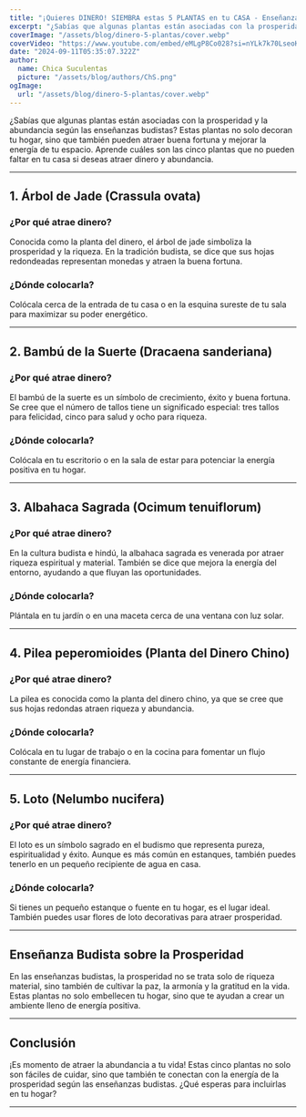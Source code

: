 ```yaml
---
title: "¡Quieres DINERO! SIEMBRA estas 5 PLANTAS en tu CASA - Enseñanzas Budistas"
excerpt: "¿Sabías que algunas plantas están asociadas con la prosperidad y la abundancia según las enseñanzas budistas? Estas plantas no solo decoran tu hogar."
coverImage: "/assets/blog/dinero-5-plantas/cover.webp"
coverVideo: "https://www.youtube.com/embed/eMLgP8Co028?si=nYLk7k70LseoKpPQ"
date: "2024-09-11T05:35:07.322Z"
author:
  name: Chica Suculentas
  picture: "/assets/blog/authors/ChS.png"
ogImage:
  url: "/assets/blog/dinero-5-plantas/cover.webp"
---
```


¿Sabías que algunas plantas están asociadas con la prosperidad y la abundancia según las enseñanzas budistas? Estas plantas no solo decoran tu hogar, sino que también pueden atraer buena fortuna y mejorar la energía de tu espacio. Aprende cuáles son las cinco plantas que no pueden faltar en tu casa si deseas atraer dinero y abundancia.

---

## 1. Árbol de Jade (Crassula ovata)

### ¿Por qué atrae dinero?
Conocida como la planta del dinero, el árbol de jade simboliza la prosperidad y la riqueza. En la tradición budista, se dice que sus hojas redondeadas representan monedas y atraen la buena fortuna.

### ¿Dónde colocarla?
Colócala cerca de la entrada de tu casa o en la esquina sureste de tu sala para maximizar su poder energético.

---

## 2. Bambú de la Suerte (Dracaena sanderiana)

### ¿Por qué atrae dinero?
El bambú de la suerte es un símbolo de crecimiento, éxito y buena fortuna. Se cree que el número de tallos tiene un significado especial: tres tallos para felicidad, cinco para salud y ocho para riqueza.

### ¿Dónde colocarla?
Colócala en tu escritorio o en la sala de estar para potenciar la energía positiva en tu hogar.

---

## 3. Albahaca Sagrada (Ocimum tenuiflorum)

### ¿Por qué atrae dinero?
En la cultura budista e hindú, la albahaca sagrada es venerada por atraer riqueza espiritual y material. También se dice que mejora la energía del entorno, ayudando a que fluyan las oportunidades.

### ¿Dónde colocarla?
Plántala en tu jardín o en una maceta cerca de una ventana con luz solar.

---

## 4. Pilea peperomioides (Planta del Dinero Chino)

### ¿Por qué atrae dinero?
La pilea es conocida como la planta del dinero chino, ya que se cree que sus hojas redondas atraen riqueza y abundancia.

### ¿Dónde colocarla?
Colócala en tu lugar de trabajo o en la cocina para fomentar un flujo constante de energía financiera.

---

## 5. Loto (Nelumbo nucifera)

### ¿Por qué atrae dinero?
El loto es un símbolo sagrado en el budismo que representa pureza, espiritualidad y éxito. Aunque es más común en estanques, también puedes tenerlo en un pequeño recipiente de agua en casa.

### ¿Dónde colocarla?
Si tienes un pequeño estanque o fuente en tu hogar, es el lugar ideal. También puedes usar flores de loto decorativas para atraer prosperidad.

---

## Enseñanza Budista sobre la Prosperidad

En las enseñanzas budistas, la prosperidad no se trata solo de riqueza material, sino también de cultivar la paz, la armonía y la gratitud en la vida. Estas plantas no solo embellecen tu hogar, sino que te ayudan a crear un ambiente lleno de energía positiva.

---

## Conclusión

¡Es momento de atraer la abundancia a tu vida! Estas cinco plantas no solo son fáciles de cuidar, sino que también te conectan con la energía de la prosperidad según las enseñanzas budistas. ¿Qué esperas para incluirlas en tu hogar?

---